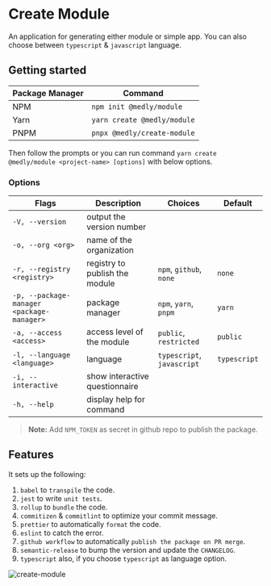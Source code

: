 # Create Module

An application for generating either module or simple app. You can also choose between `typescript` & `javascript` language.

## Getting started

| Package Manager | Command                     |
| --------------- | --------------------------- |
| NPM             | `npm init @medly/module`    |
| Yarn            | `yarn create @medly/module` |
| PNPM            | `pnpx @medly/create-module` |

Then follow the prompts or you can run command `yarn create @medly/module <project-name> [options]` with below options.

### Options

| Flags                                     | Description                    | Choices                    | Default      |
| ----------------------------------------- | ------------------------------ | -------------------------- | ------------ |
| `-V, --version`                           | output the version number      |                            |              |
| `-o, --org <org>`                         | name of the organization       |                            |              |
| `-r, --registry <registry>`               | registry to publish the module | `npm`, `github`, `none`    | `none`       |
| `-p, --package-manager <package-manager>` | package manager                | `npm`, `yarn`, `pnpm`      | `yarn`       |
| `-a, --access <access>`                   | access level of the module     | `public`, `restricted`     | `public`     |
| `-l, --language <language>`               | language                       | `typescript`, `javascript` | `typescript` |
| `-i, --interactive`                       | show interactive questionnaire |                            |              |
| `-h, --help`                              | display help for command       |                            |              |

> **Note:** Add `NPM_TOKEN` as secret in github repo to publish the package.

## Features

It sets up the following:

1. `babel` to `transpile` the code.
2. `jest` to write `unit tests`.
3. `rollup` to `bundle` the code.
4. `commitizen` & `commitlint` to optimize your commit message.
5. `prettier` to automatically `format` the code.
6. `eslint` to catch the error.
7. `github workflow` to automatically `publish the package on PR merge`.
8. `semantic-release` to bump the version and update the `CHANGELOG`.
9. `typescript` also, if you choose `typescript` as language option.

![create-module](https://user-images.githubusercontent.com/3636885/123096440-bab59f00-d44c-11eb-9df0-412145d21abc.gif)
